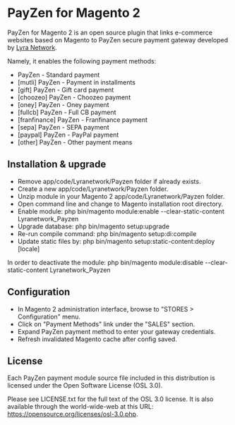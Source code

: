 # PayZen for Magento 2

PayZen for Magento 2 is an open source plugin that links e-commerce websites based on Magento to PayZen secure payment gateway developed by [Lyra Network](https://www.lyra.com/).

Namely, it enables the following payment methods:
* PayZen - Standard payment
* [mutli] PayZen - Payment in installments
* [gift] PayZen - Gift card payment
* [choozeo] PayZen - Choozeo payment
* [oney] PayZen - Oney payment
* [fullcb] PayZen - Full CB payment
* [franfinance] PayZen - Franfinance payment
* [sepa] PayZen - SEPA payment
* [paypal] PayZen - PayPal payment
* [other] PayZen - Other payment means

## Installation & upgrade

- Remove app/code/Lyranetwork/Payzen folder if already exists.
- Create a new app/code/Lyranetwork/Payzen folder.
- Unzip module in your Magento 2 app/code/Lyranetwork/Payzen folder.
- Open command line and change to Magento installation root directory.
- Enable module: php bin/magento module:enable --clear-static-content Lyranetwork_Payzen
- Upgrade database: php bin/magento setup:upgrade
- Re-run compile command: php bin/magento setup:di:compile
- Update static files by: php bin/magento setup:static-content:deploy [locale]

In order to deactivate the module: php bin/magento module:disable --clear-static-content Lyranetwork_Payzen

## Configuration

- In Magento 2 administration interface, browse to "STORES > Configuration" menu.
- Click on "Payment Methods" link under the "SALES" section.
- Expand PayZen payment method to enter your gateway credentials.
- Refresh invalidated Magento cache after config saved.

## License

Each PayZen payment module source file included in this distribution is licensed under the Open Software License (OSL 3.0).

Please see LICENSE.txt for the full text of the OSL 3.0 license. It is also available through the world-wide-web at this URL: https://opensource.org/licenses/osl-3.0.php.